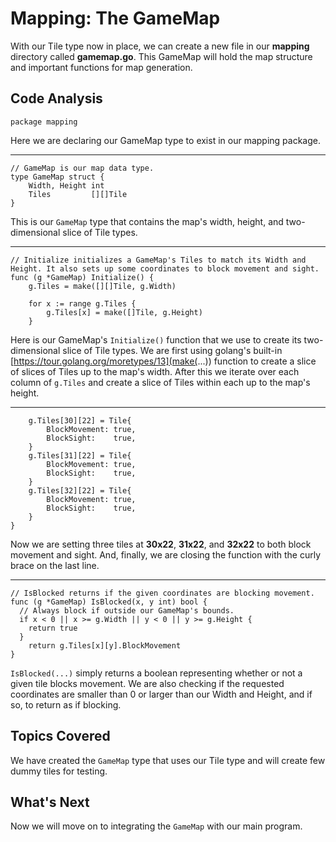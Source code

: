 # Mapping: The GameMap
With our Tile type now in place, we can create a new file in our **mapping** directory called **gamemap.go**. This GameMap will hold the map structure and important functions for map generation.

## Code Analysis

```
package mapping
```
Here we are declaring our GameMap type to exist in our mapping package.

---
```
// GameMap is our map data type.
type GameMap struct {
	Width, Height int
	Tiles         [][]Tile
}
```
This is our `GameMap` type that contains the map's width, height, and two-dimensional slice of Tile types.

---
```
// Initialize initializes a GameMap's Tiles to match its Width and Height. It also sets up some coordinates to block movement and sight.
func (g *GameMap) Initialize() {
	g.Tiles = make([][]Tile, g.Width)

	for x := range g.Tiles {
		g.Tiles[x] = make([]Tile, g.Height)
	}
```
Here is our GameMap's `Initialize()` function that we use to create its two-dimensional slice of Tile types. We are first using golang's built-in [https://tour.golang.org/moretypes/13](make(...)) function to create a slice of slices of Tiles up to the map's width. After this we iterate over each column of `g.Tiles` and create a slice of Tiles within each up to the map's height.

---
```
	g.Tiles[30][22] = Tile{
		BlockMovement: true,
		BlockSight:    true,
	}
	g.Tiles[31][22] = Tile{
		BlockMovement: true,
		BlockSight:    true,
	}
	g.Tiles[32][22] = Tile{
		BlockMovement: true,
		BlockSight:    true,
	}
}
```
Now we are setting three tiles at **30x22**, **31x22**, and **32x22** to both block movement and sight. And, finally, we are closing the function with the curly brace on the last line.

---
```
// IsBlocked returns if the given coordinates are blocking movement.
func (g *GameMap) IsBlocked(x, y int) bool {
  // Always block if outside our GameMap's bounds.
  if x < 0 || x >= g.Width || y < 0 || y >= g.Height {
    return true
  }
	return g.Tiles[x][y].BlockMovement
}
```
`IsBlocked(...)` simply returns a boolean representing whether or not a given tile blocks movement. We are also checking if the requested coordinates are smaller than 0 or larger than our Width and Height, and if so, to return as if blocking.

## Topics Covered
We have created the `GameMap` type that uses our Tile type and will create few dummy tiles for testing.

## What's Next
Now we will move on to integrating the `GameMap` with our main program.
